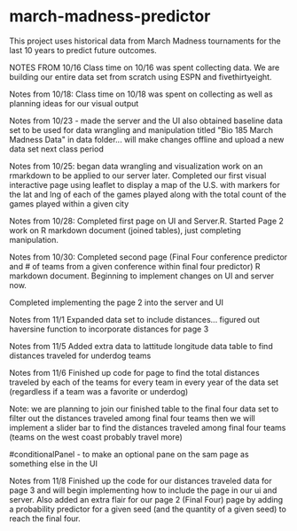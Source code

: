 # march-madness-predictor
This project uses historical data from March Madness tournaments for the last 10 years to predict future outcomes.

NOTES FROM 10/16 Class time on 10/16 was spent collecting data. We are building our entire data set from scratch using ESPN and fivethirtyeight. 


Notes from 10/18: Class time on 10/18 was spent on collecting as well as planning ideas for our visual output

Notes from 10/23 - made the server and the UI also obtained baseline data set to be used for data wrangling and manipulation titled "Bio 185 March Madness Data" in data folder... will make changes offline and upload a new data set next class period

Notes from 10/25: began data wrangling and visualization work on an rmarkdown to be applied to our server later. Completed our first visual interactive page using leaflet to display a map of the U.S. with markers for the lat and lng of each of the games played along with the total count of the games played within a given city

Notes from 10/28: Completed first page on UI and Server.R. Started Page 2 work on R markdown document (joined tables), just completing manipulation.

Notes from 10/30: Completed second page (Final Four conference predictor and # of teams from a given conference within final four predictor) R markdown document. Beginning to implement changes on UI and server now.

Completed implementing the page 2 into the server and UI



Notes from 11/1 Expanded data set to include distances... figured out haversine function to incorporate distances for page 3

Notes from 11/5 Added extra data to lattitude longitude data table to find distances traveled for underdog teams

Notes from 11/6 Finished up code for page to find the total distances traveled by each of the teams for every team in every year of the data set (regardless if a team was a favorite or underdog)

Note: we are planning to join our finished table to the final four data set to filter out the distances traveled among final four teams then we will implement a slider bar to find the distances traveled among final four teams (teams on the west coast probably travel more)
        
#conditionalPanel - to make an optional pane on the sam page as something else in the UI


Notes from 11/8 Finished up the code for our distances traveled data for page 3 and will begin implementing how to include the page in our ui and server. Also added an extra flair for our page 2 (Final Four) page by adding a probability predictor for a given seed (and the quantity of a given seed) to reach the final four.